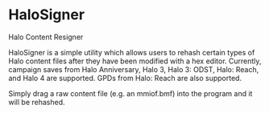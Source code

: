 HaloSigner
==========

Halo Content Resigner

HaloSigner is a simple utility which allows users to rehash certain types of Halo content files after they have been modified with a hex editor.
Currently, campaign saves from Halo Anniversary, Halo 3, Halo 3: ODST, Halo: Reach, and Halo 4 are supported. GPDs from Halo: Reach are also supported.

Simply drag a raw content file (e.g. an mmiof.bmf) into the program and it will be rehashed.